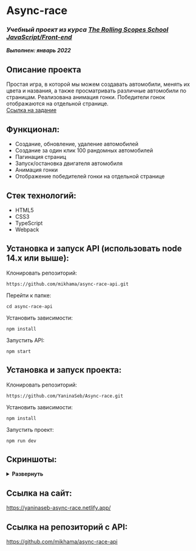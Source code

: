 # Async-race

### ***Учебный проект из курса [The Rolling Scopes School  JavaScript/Front-end](https://rs.school/js/)***  
***Выполнен:  январь 2022***  

## Описание проекта
Простая игра, в которой мы можем создавать автомобили, менять их цвета и названия, а также просматривать различные автомобили по страницам. Реализована анимация гонки. Победители гонок отображаются на отдельной странице.  
[Ссылка на задание](https://github.com/rolling-scopes-school/tasks/blob/master/tasks/async-race.md)

## Функционал:
- Создание, обновление, удаление автомобилей
- Создание за один клик 100 рандомных автомобилей
- Пагинация страниц
- Запуск/остановка двигателя автомобиля
- Анимация гонки
- Отображение победителей гонки на отдельной странице

## Стек технологий:
- HTML5
- CSS3
- TypeScript
- Webpack


## Установка и запуск API (использовать node 14.x или выше):
Клонировать репозиторий:

    https://github.com/mikhama/async-race-api.git

Перейти к папке:

    cd async-race-api

Установить зависимости:

    npm install

Запустить API:

    npm start 
 

## Установка и запуск проекта:

Клонировать репозиторий:

    https://github.com/YaninaSeb/Async-race.git

Установить зависимости:

    npm install

Запустить проект:

    npm run dev


## Скриншоты:
<details><summary><b>Развернуть</b></summary>

[![async](https://user-images.githubusercontent.com/85887443/150778094-ac6f9439-bcec-46f4-81f4-367d48cfede2.png)]()

[![async](https://user-images.githubusercontent.com/85887443/150778110-2e386f3f-1533-449f-902c-952f8a8a3359.png)]()


</details>

## Ссылка на сайт:
https://yaninaseb-async-race.netlify.app/

## Ссылка на репозиторий с API:
https://github.com/mikhama/async-race-api
